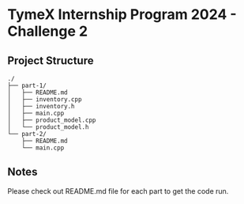 # TymeX Internship Program 2024 - Challenge 2

## Project Structure
```
./
├── part-1/
│   ├── README.md
│   ├── inventory.cpp
│   ├── inventory.h
│   ├── main.cpp
│   ├── product_model.cpp
│   └── product_model.h
└── part-2/
    ├── README.md
    └── main.cpp
```
## Notes
Please check out README.md file for each part to get the code run.